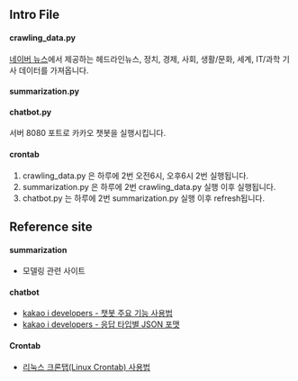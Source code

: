 ## Intro File

#### crawling_data.py

[네이버 뉴스](https://news.naver.com/)에서 제공하는 헤드라인뉴스, 정치, 경제, 사회, 생활/문화, 세계, IT/과학 기사 데이터를 가져옵니다.

#### summarization.py

#### chatbot.py

서버 8080 포트로 카카오 챗봇을 실행시킵니다.

#### crontab

1. crawling_data.py 은 하루에 2번 오전6시, 오후6시 2번 실행됩니다.
2. summarization.py 은 하루에 2번 crawling_data.py 실행 이후 실행됩니다.
3. chatbot.py 는 하루에 2번 summarization.py 실행 이후 refresh됩니다.

## Reference site

#### summarization
- 모델링 관련 사이트

#### chatbot
- [kakao i developers - 챗봇 주요 기능 사용법](https://i.kakao.com/docs/tutorial-chatbot-key-features#%EC%8B%9C%EB%82%98%EB%A6%AC%EC%98%A4-%EC%95%88%EC%97%90%EC%84%9C-%EB%B8%94%EB%A1%9D-%EB%A7%8C%EB%93%A4%EA%B8%B0)
- [kakao i developers - 응답 타입별 JSON 포맷](https://i.kakao.com/docs/skill-response-format#skillpayload)

#### Crontab
- [리눅스 크론탭(Linux Crontab) 사용법](https://jdm.kr/blog/2)
